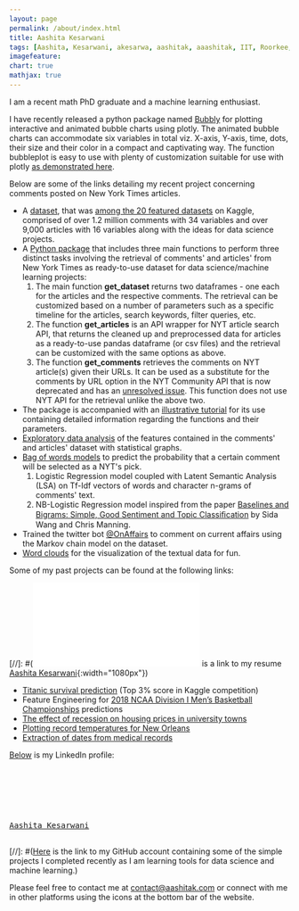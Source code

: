 ```yaml
---
layout: page
permalink: /about/index.html
title: Aashita Kesarwani
tags: [Aashita, Kesarwani, akesarwa, aashitak, aaashitak, IIT, Roorkee, Gondia, Tulane, data scientist, machine learning, PhD]
imagefeature: 
chart: true
mathjax: true 
---
```

I am a recent math PhD graduate and a machine learning enthusiast. 

I have recently released a python package named [Bubbly](https://pypi.org/project/bubbly/) for plotting interactive and animated bubble charts using plotly. The animated bubble charts can accommodate six variables in total viz. X-axis, Y-axis, time, dots, their size and their color in a compact and captivating way. The function bubbleplot is easy to use with plenty of customization suitable for use with plotly [as demonstrated here](https://www.kaggle.com/aashita/guide-to-animated-bubble-charts-using-plotly).

Below are some of the links detailing my recent project concerning comments posted on New York Times articles.
- A [dataset](https://www.kaggle.com/aashita/nyt-comments), that was [among the 20 featured datasets](https://www.kaggle.com/aashita/nyt-comments) on Kaggle, comprised of over 1.2 million comments with 34 variables and over 9,000 articles with 16 variables along with the ideas for data science projects.
- A [Python package](https://github.com/AashitaK/nyt-comments) that includes three main functions to perform three distinct tasks involving the retrieval of comments' and articles' from New York Times as ready-to-use dataset for data science/machine learning projects:
  1. The main function **get_dataset** returns two dataframes - one each for the articles and the respective comments. The retrieval can be customized based on a number of parameters such as a specific timeline for the articles, search keywords, filter queries, etc.   
  2. The function **get_articles** is an API wrapper for NYT article search API, that returns the cleaned up and preprocessed data for articles as a ready-to-use pandas dataframe (or csv files) and the retrieval can be customized with the same options as above.
  3. The function **get_comments** retrieves the comments on NYT article(s) given their URLs. It can be used as a substitute for the comments by URL option in the NYT Community API that is now deprecated and has an [unresolved issue](https://github.com/NYTimes/public_api_specs/issues/29). This function does not use NYT API for the retrieval unlike the above two.
- The package is accompanied with an [illustrative tutorial](https://github.com/AashitaK/nyt-comments/blob/master/Tutorial.ipynb) for its use containing detailed information regarding the functions and their parameters.
- [Exploratory data analysis](https://www.kaggle.com/aashita/exploratory-data-analysis-of-comments-on-nyt) of the features contained in the comments' and articles' dataset with statistical graphs. 
- [Bag of words models](https://www.kaggle.com/aashita/predicting-nyt-s-pick) to predict the probability that a certain comment will be selected as a NYT's pick. 
  1. Logistic Regression model coupled with Latent Semantic Analysis (LSA) on Tf-Idf vectors of words and character n-grams of comments' text.
  2. NB-Logistic Regression model inspired from the paper [Baselines and Bigrams: Simple, Good Sentiment and Topic Classiﬁcation](https://nlp.stanford.edu/pubs/sidaw12_simple_sentiment.pdf) by Sida Wang and Chris Manning.
- Trained the twitter bot [@OnAffairs](https://twitter.com/OnAffairs) to comment on current affairs using the Markov chain model on the dataset.
- [Word clouds](http://www.aashitak.com/data%20science/Wordclouds) for the visualization of the textual data for fun. 

Some of my past projects can be found at the following links:

[//]: #(![Here](/images/Aashita_resume.pdf) is a link to my resume [Aashita Kesarwani](/images/Aashita_resume.jpg){:width="1080px"})


- [Titanic survival prediction](https://www.kaggle.com/aashita/xgboost-model-with-minimalistic-features) (Top 3% score in Kaggle competition)
- Feature Engineering for [2018 NCAA Division I Men’s Basketball Championships](https://www.kaggle.com/aashita/feature-engineering-for-march-madness) predictions
- [The effect of recession on housing prices in university towns](http://www.aashitak.com/projects/Testing-Hypothesis)
- [Plotting record temperatures for New Orleans](http://www.aashitak.com/projects/Plotting-Temperatures-NOLA)
- [Extraction of dates from medical records](https://github.com/AashitaK/aashitak.github.io/blob/master/_posts/Extracting%20dates%20from%20medical%20records.ipynb)

[Below](https://www.linkedin.com/in/aashita-kesarwani) is my LinkedIn profile:
<pre>
<script type="text/javascript" src="https://platform.linkedin.com/badges/js/profile.js" async defer></script>
<!--div class="LI-profile-badge"  data-version="v1" data-size="large" data-locale="en_US" data-type="horizontal" data-theme="dark" data-vanity="aashita-kesarwani"><a class="LI-simple-link" href='https://www.linkedin.com/in/aashita-kesarwani?trk=profile-badge'>Aashita Kesarwani</a></div-->
<!--div class="LI-profile-badge"  data-version="v1" data-size="medium" data-locale="en_US" data-type="vertical" data-theme="dark" data-vanity="aashita-kesarwani"><a class="LI-simple-link" href='https://www.linkedin.com/in/aashita-kesarwani?trk=profile-badge'>Aashita Kesarwani</a></div-->
<div class="LI-profile-badge"  data-version="v1" data-size="large" data-locale="en_US" data-type="vertical" data-theme="dark" data-vanity="aashita-kesarwani"><a class="LI-simple-link" href='https://www.linkedin.com/in/aashita-kesarwani?trk=profile-badge'>Aashita Kesarwani</a></div>
</pre>

[//]: #([Here](https://github.com/AashitaK) is the link to my GitHub account containing some of the simple projects I completed recently as I am learning tools for data science and machine learning.)

Please feel free to contact me at [contact@aashitak.com](mailto:contact@aashitak.com) or connect with me in other platforms using the icons at the bottom bar of the website.
